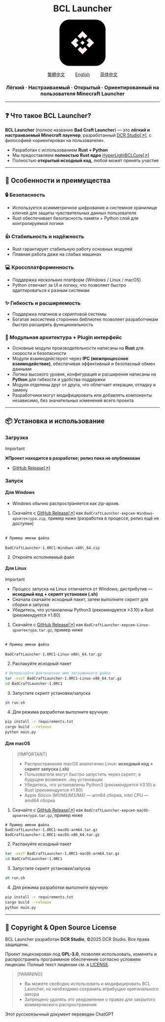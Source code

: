 <h1 align="center">BCL Launcher</h1>

<p align="center">
  <img src="./assets/logo.svg" alt="BCL-Launcher Logo" width="150">
</p>

<div style="text-align: center; margin: 10px 0;">
  <a href="/docs/README_ZHTW.md" style="margin: 0 15px;">繁體中文</a>
  <a href="/docs/README_ENG.md" style="margin: 0 15px;">English</a>
  <a href="../README.md" style="margin: 0 15px;">简体中文</a>
</div>

<h3 align="center">Лёгкий · Настраиваемый · Открытый · Ориентированный на пользователя Minecraft Launcher</h3>

---

## ❓ Что такое BCL Launcher?
**BCL Launcher** (полное название **Bad Craft Launcher**) — это **лёгкий и настраиваемый Minecraft лаунчер**, разработанный [DCR Studio[↗]](https://github.com/DCR-Studio), с философией «ориентирован на пользователя».  

- Разработан с использованием **Rust + Python**  
- Мы предоставляем **полностью Rust ядро** [HyperLightBCLCore[↗]](https://github.com/DCR-Studio/OpenBCLCore)  
- Полностью **открытый исходный код**, любой может принять участие  

---

## 🚀 Особенности и преимущества
### 🔒 Безопасность  
- Используется асимметричное шифрование и системное хранилище ключей для защиты чувствительных данных пользователя  
- Rust обеспечивает безопасность памяти + Python слой для контролируемой логики  

### 👍 Стабильность и надёжность  
- Rust гарантирует стабильную работу основных модулей  
- Плавная работа даже на слабых машинах  

### 💻 Кроссплатформенность  
- Поддержка нескольких платформ (Windows / Linux / macOS)  
- Python отвечает за UI и логику, что позволяет быстро адаптироваться к разным системам  

### ✨ Гибкость и расширяемость  
- Поддержка плагинов и скриптовой системы  
- Богатая экосистема сторонних библиотек позволяет разработчикам быстро расширять функциональность  

### 🧩 Модульная архитектура + Plugin интерфейс  
- Основные модули производительности написаны на **Rust** для скорости и безопасности  
- Модули взаимодействуют через **IPC (межпроцессное взаимодействие)**, обеспечивая эффективный и безопасный обмен данными  
- Логика высокого уровня, конфигурация и расширения написаны на **Python** для гибкости и удобства поддержки  
- Модули отделены друг от друга, что облегчает итерации, отладку и замену  
- Разработчики могут модифицировать или добавлять компоненты независимо, без значительных изменений всего проекта  

---

## 📦 Установка и использование
### Загрузка
> [!IMPORTANT]  
> ❌**Проект находится в разработке; релиз пока не опубликован**
- [GitHub Release[↗]](https://github.com/DCR-Studio/BCL-Launcher/releases)

### Запуск
#### Для Windows
- Windows обычно распространяется как zip-архив.
1. Скачайте с [GitHub Release[↗]](https://github.com/DCR-Studio/BCL-Launcher/releases) как `BadCraftLauncher-версия-Windows-архитектура.zip`, пример ниже (разработка в процессе, релиз ещё не доступен)
```

# Пример имени файла

BadCraftLauncher-1.0RC1-Windows-x86\_64.zip

```
2. Откройте исполняемый файл

#### Для Linux
> [!IMPORTANT]
> - Процесс запуска на Linux отличается от Windows; дистрибутив — **исходный код + скрипт установки (.sh)**  
> - Сначала скачайте исходный пакет, затем выполните скрипт для сборки и запуска  
> - Убедитесь, что установлены Python3 (рекомендуется ≥3.10) и Rust (рекомендуется ≥1.80)
1. Скачайте с [GitHub Release[↗]](https://github.com/DCR-Studio/BCL-Launcher/releases) как `BadCraftLauncher-версия-Linux-архитектура.tar.gz`, пример ниже
```

# Пример имени файла

BadCraftLauncher-1.0RC1-Linux-x86\_64.tar.gz

````

2. Распакуйте исходный пакет  
```bash
# Используйте фактическое имя загруженного файла
tar -xvzf BadCraftLauncher-1.0RC1-Linux-x86_64.tar.gz
cd BadCraftLauncher-1.0RC1
````

3. Запустите скрипт установки/запуска

```bash
sh run.sh
```

4. Для режима разработки выполните вручную

```bash
pip install -r requirements.txt
cargo build --release
python main.py
```

#### Для macOS

> \[!IMPORTANT]
>
> * Распространение macOS аналогично Linux: **исходный код + скрипт запуска (.sh)**
> * Пользователи могут быстро запустить через скрипт; в будущем возможен `.dmg` установщик
> * Убедитесь, что установлены Python3 (рекомендуется ≥3.10) и Rust (рекомендуется ≥1.80)
> * Apple Silicon (M1/M2/M3/M4) — arm64 сборка, Intel CPU — amd64 сборка

1. Скачайте с [GitHub Release\[↗\]](https://github.com/DCR-Studio/BCL-Launcher/releases) как `BadCraftLauncher-версия-macOS-архитектура.tar.gz`, пример ниже

```
# Пример имени файла
BadCraftLauncher-1.0RC1-macOS-arm64.tar.gz
BadCraftLauncher-1.0RC1-macOS-x86_64.tar.gz
```

2. Распакуйте исходный пакет

```bash
tar -xvzf BadCraftLauncher-1.0RC1-macOS-arm64.tar.gz
cd BadCraftLauncher-1.0RC1
```

3. Запустите скрипт установки/запуска

```bash
sh run.sh
```

4. Для режима разработки выполните вручную

```bash
pip install -r requirements.txt
cargo build --release
python main.py
```

---

## 📜 Copyright & Open Source License

BCL Launcher разработан **DCR Studio**, ©2025 DCR Studio. Все права защищены.

Проект лицензирован под **GPL-3.0**, позволяя использовать, изменять и распространять программное обеспечение согласно условиям лицензии.
Полный текст лицензии см. в [LICENSE](./LICENSE).

> \[!WARNING]
>
> * Вы можете свободно использовать и модифицировать BCL Launcher, но необходимо сохранять атрибуцию оригинального автора
> * Запрещено удалять это уведомление о правах для закрытого коммерческого распространения

Этот русскоязычный документ переведен ChatGPT

